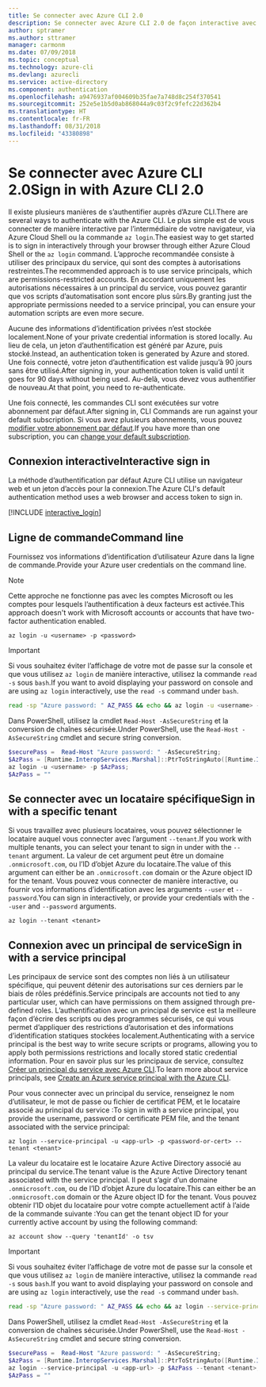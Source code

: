 ```yaml
---
title: Se connecter avec Azure CLI 2.0
description: Se connecter avec Azure CLI 2.0 de façon interactive avec des informations d’identification locales
author: sptramer
ms.author: sttramer
manager: carmonm
ms.date: 07/09/2018
ms.topic: conceptual
ms.technology: azure-cli
ms.devlang: azurecli
ms.service: active-directory
ms.component: authentication
ms.openlocfilehash: a9476937af004609b35fae7a748d8c254f370541
ms.sourcegitcommit: 252e5e1b5d0ab868044a9c03f2c9fefc22d362b4
ms.translationtype: HT
ms.contentlocale: fr-FR
ms.lasthandoff: 08/31/2018
ms.locfileid: "43380898"
---
```

# <a name="sign-in-with-azure-cli-20"></a><span data-ttu-id="a2c4d-103">Se connecter avec Azure CLI 2.0</span><span class="sxs-lookup"><span data-stu-id="a2c4d-103">Sign in with Azure CLI 2.0</span></span>

<span data-ttu-id="a2c4d-104">Il existe plusieurs manières de s’authentifier auprès d’Azure CLI.</span><span class="sxs-lookup"><span data-stu-id="a2c4d-104">There are several ways to authenticate with the Azure CLI.</span></span> <span data-ttu-id="a2c4d-105">Le plus simple est de vous connecter de manière interactive par l’intermédiaire de votre navigateur, via Azure Cloud Shell ou la commande `az login`.</span><span class="sxs-lookup"><span data-stu-id="a2c4d-105">The easiest way to get started is to sign in interactively through your browser through either Azure Cloud Shell or the `az login` command.</span></span>
<span data-ttu-id="a2c4d-106">L’approche recommandée consiste à utiliser des principaux du service, qui sont des comptes à autorisations restreintes.</span><span class="sxs-lookup"><span data-stu-id="a2c4d-106">The recommended approach is to use service principals, which are permissions-restricted accounts.</span></span> <span data-ttu-id="a2c4d-107">En accordant uniquement les autorisations nécessaires à un principal du service, vous pouvez garantir que vos scripts d’automatisation sont encore plus sûrs.</span><span class="sxs-lookup"><span data-stu-id="a2c4d-107">By granting just the appropriate permissions needed to a service principal, you can ensure your automation scripts are even more secure.</span></span>

<span data-ttu-id="a2c4d-108">Aucune des informations d’identification privées n’est stockée localement.</span><span class="sxs-lookup"><span data-stu-id="a2c4d-108">None of your private credential information is stored locally.</span></span> <span data-ttu-id="a2c4d-109">Au lieu de cela, un jeton d’authentification est généré par Azure, puis stocké.</span><span class="sxs-lookup"><span data-stu-id="a2c4d-109">Instead, an authentication token is generated by Azure and stored.</span></span> <span data-ttu-id="a2c4d-110">Une fois connecté, votre jeton d’authentification est valide jusqu’à 90 jours sans être utilisé.</span><span class="sxs-lookup"><span data-stu-id="a2c4d-110">After signing in, your authentication token is valid until it goes for 90 days without being used.</span></span> <span data-ttu-id="a2c4d-111">Au-delà, vous devez vous authentifier de nouveau.</span><span class="sxs-lookup"><span data-stu-id="a2c4d-111">At that point, you need to re-authenticate.</span></span>

<span data-ttu-id="a2c4d-112">Une fois connecté, les commandes CLI sont exécutées sur votre abonnement par défaut.</span><span class="sxs-lookup"><span data-stu-id="a2c4d-112">After signing in, CLI Commands are run against your default subscription.</span></span> <span data-ttu-id="a2c4d-113">Si vous avez plusieurs abonnements, vous pouvez [modifier votre abonnement par défaut](manage-azure-subscriptions-azure-cli.md).</span><span class="sxs-lookup"><span data-stu-id="a2c4d-113">If you have more than one subscription, you can [change your default subscription](manage-azure-subscriptions-azure-cli.md).</span></span>

## <a name="interactive-sign-in"></a><span data-ttu-id="a2c4d-114">Connexion interactive</span><span class="sxs-lookup"><span data-stu-id="a2c4d-114">Interactive sign in</span></span>

<span data-ttu-id="a2c4d-115">La méthode d’authentification par défaut Azure CLI utilise un navigateur web et un jeton d’accès pour la connexion.</span><span class="sxs-lookup"><span data-stu-id="a2c4d-115">The Azure CLI's default authentication method uses a web browser and access token to sign in.</span></span>

[!INCLUDE [interactive_login](includes/interactive-login.md)]

## <a name="command-line"></a><span data-ttu-id="a2c4d-116">Ligne de commande</span><span class="sxs-lookup"><span data-stu-id="a2c4d-116">Command line</span></span>

<span data-ttu-id="a2c4d-117">Fournissez vos informations d’identification d’utilisateur Azure dans la ligne de commande.</span><span class="sxs-lookup"><span data-stu-id="a2c4d-117">Provide your Azure user credentials on the command line.</span></span>

> [!Note]
> <span data-ttu-id="a2c4d-118">Cette approche ne fonctionne pas avec les comptes Microsoft ou les comptes pour lesquels l’authentification à deux facteurs est activée.</span><span class="sxs-lookup"><span data-stu-id="a2c4d-118">This approach doesn't work with Microsoft accounts or accounts that have two-factor authentication enabled.</span></span>

```azurecli
az login -u <username> -p <password>
```

> [!IMPORTANT]
> <span data-ttu-id="a2c4d-119">Si vous souhaitez éviter l’affichage de votre mot de passe sur la console et que vous utilisez `az login` de manière interactive, utilisez la commande `read -s` sous `bash`.</span><span class="sxs-lookup"><span data-stu-id="a2c4d-119">If you want to avoid displaying your password on console and are using `az login` interactively, use the `read -s` command under `bash`.</span></span>
>
> ```bash
> read -sp "Azure password: " AZ_PASS && echo && az login -u <username> -p $AZ_PASS
> ```
>
> <span data-ttu-id="a2c4d-120">Dans PowerShell, utilisez la cmdlet `Read-Host -AsSecureString` et la conversion de chaînes sécurisée.</span><span class="sxs-lookup"><span data-stu-id="a2c4d-120">Under PowerShell, use the `Read-Host -AsSecureString` cmdlet and secure string conversion.</span></span>
>
> ```powershell
> $securePass =  Read-Host "Azure password: " -AsSecureString;
> $AzPass = [Runtime.InteropServices.Marshal]::PtrToStringAuto([Runtime.InteropServices.Marshal]::SecureStringToBSTR($securePass));
> az login -u <username> -p $AzPass;
> $AzPass = ""
> ```

## <a name="sign-in-with-a-specific-tenant"></a><span data-ttu-id="a2c4d-121">Se connecter avec un locataire spécifique</span><span class="sxs-lookup"><span data-stu-id="a2c4d-121">Sign in with a specific tenant</span></span>

<span data-ttu-id="a2c4d-122">Si vous travaillez avec plusieurs locataires, vous pouvez sélectionner le locataire auquel vous connecter avec l’argument `--tenant`.</span><span class="sxs-lookup"><span data-stu-id="a2c4d-122">If you work with multiple tenants, you can select your tenant to sign in under with the `--tenant` argument.</span></span> <span data-ttu-id="a2c4d-123">La valeur de cet argument peut être un domaine `.onmicrosoft.com`, ou l’ID d’objet Azure du locataire.</span><span class="sxs-lookup"><span data-stu-id="a2c4d-123">The value of this argument can either be an `.onmicrosoft.com` domain or the Azure object ID for the tenant.</span></span> <span data-ttu-id="a2c4d-124">Vous pouvez vous connecter de manière interactive, ou fournir vos informations d’identification avec les arguments `--user` et `--password`.</span><span class="sxs-lookup"><span data-stu-id="a2c4d-124">You can sign in interactively, or provide your credentials with the `--user` and `--password` arguments.</span></span>

```azurecli
az login --tenant <tenant>
```

## <a name="sign-in-with-a-service-principal"></a><span data-ttu-id="a2c4d-125">Connexion avec un principal de service</span><span class="sxs-lookup"><span data-stu-id="a2c4d-125">Sign in with a service principal</span></span>

<span data-ttu-id="a2c4d-126">Les principaux de service sont des comptes non liés à un utilisateur spécifique, qui peuvent détenir des autorisations sur ces derniers par le biais de rôles prédéfinis.</span><span class="sxs-lookup"><span data-stu-id="a2c4d-126">Service principals are accounts not tied to any particular user, which can have permissions on them assigned through pre-defined roles.</span></span> <span data-ttu-id="a2c4d-127">L’authentification avec un principal de service est la meilleure façon d’écrire des scripts ou des programmes sécurisés, ce qui vous permet d’appliquer des restrictions d’autorisation et des informations d’identification statiques stockées localement.</span><span class="sxs-lookup"><span data-stu-id="a2c4d-127">Authenticating with a service principal is the best way to write secure scripts or programs, allowing you to apply both permissions restrictions and locally stored static credential information.</span></span> <span data-ttu-id="a2c4d-128">Pour en savoir plus sur les principaux de service, consultez [Créer un principal du service avec Azure CLI](create-an-azure-service-principal-azure-cli.md).</span><span class="sxs-lookup"><span data-stu-id="a2c4d-128">To learn more about service principals, see [Create an Azure service principal with the Azure CLI](create-an-azure-service-principal-azure-cli.md).</span></span>

<span data-ttu-id="a2c4d-129">Pour vous connecter avec un principal du service, renseignez le nom d’utilisateur, le mot de passe ou fichier de certificat PEM, et le locataire associé au principal du service :</span><span class="sxs-lookup"><span data-stu-id="a2c4d-129">To sign in with a service principal, you provide the username, password or certificate PEM file, and the tenant associated with the service principal:</span></span>

```azurecli
az login --service-principal -u <app-url> -p <password-or-cert> --tenant <tenant>
```

<span data-ttu-id="a2c4d-130">La valeur du locataire est le locataire Azure Active Directory associé au principal du service.</span><span class="sxs-lookup"><span data-stu-id="a2c4d-130">The tenant value is the Azure Active Directory tenant associated with the service principal.</span></span> <span data-ttu-id="a2c4d-131">Il peut s’agir d’un domaine `.onmicrosoft.com`, ou de l’ID d’objet Azure du locataire.</span><span class="sxs-lookup"><span data-stu-id="a2c4d-131">This can either be an `.onmicrosoft.com` domain or the Azure object ID for the tenant.</span></span>
<span data-ttu-id="a2c4d-132">Vous pouvez obtenir l’ID objet du locataire pour votre compte actuellement actif à l’aide de la commande suivante :</span><span class="sxs-lookup"><span data-stu-id="a2c4d-132">You can get the tenant object ID for your currently active account by using the following command:</span></span>

```azurecli-interactive
az account show --query 'tenantId' -o tsv
```

> [!IMPORTANT]
> <span data-ttu-id="a2c4d-133">Si vous souhaitez éviter l’affichage de votre mot de passe sur la console et que vous utilisez `az login` de manière interactive, utilisez la commande `read -s` sous `bash`.</span><span class="sxs-lookup"><span data-stu-id="a2c4d-133">If you want to avoid displaying your password on console and are using `az login` interactively, use the `read -s` command under `bash`.</span></span>
>
> ```bash
> read -sp "Azure password: " AZ_PASS && echo && az login --service-principal -u <app-url> -p $AZ_PASS --tenant <tenant>
> ```
>
> <span data-ttu-id="a2c4d-134">Dans PowerShell, utilisez la cmdlet `Read-Host -AsSecureString` et la conversion de chaînes sécurisée.</span><span class="sxs-lookup"><span data-stu-id="a2c4d-134">Under PowerShell, use the `Read-Host -AsSecureString` cmdlet and secure string conversion.</span></span>
>
> ```powershell
> $securePass =  Read-Host "Azure password: " -AsSecureString;
> $AzPass = [Runtime.InteropServices.Marshal]::PtrToStringAuto([Runtime.InteropServices.Marshal]::SecureStringToBSTR($securePass));
> az login --service-principal -u <app-url> -p $AzPass --tenant <tenant>;
> $AzPass = ""
> ```

